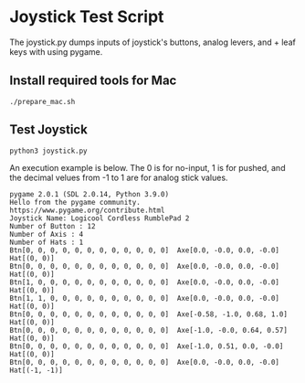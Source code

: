 # Joystick Test Script

The joystick.py dumps inputs of joystick's buttons, analog levers, and + leaf keys with using pygame.

## Install required tools for Mac

    ./prepare_mac.sh

## Test Joystick

    python3 joystick.py

An execution example is below. The 0 is for no-input, 1 is for pushed, and the decimal velues from -1 to 1 are for analog stick values.

    pygame 2.0.1 (SDL 2.0.14, Python 3.9.0)
    Hello from the pygame community. https://www.pygame.org/contribute.html
    Joystick Name: Logicool Cordless RumblePad 2
    Number of Button : 12
    Number of Axis : 4
    Number of Hats : 1
    Btn[0, 0, 0, 0, 0, 0, 0, 0, 0, 0, 0, 0]  Axe[0.0, -0.0, 0.0, -0.0]  Hat[(0, 0)]
    Btn[0, 0, 0, 0, 0, 0, 0, 0, 0, 0, 0, 0]  Axe[0.0, -0.0, 0.0, -0.0]  Hat[(0, 0)]
    Btn[1, 0, 0, 0, 0, 0, 0, 0, 0, 0, 0, 0]  Axe[0.0, -0.0, 0.0, -0.0]  Hat[(0, 0)]
    Btn[1, 1, 0, 0, 0, 0, 0, 0, 0, 0, 0, 0]  Axe[0.0, -0.0, 0.0, -0.0]  Hat[(0, 0)]
    Btn[0, 0, 0, 0, 0, 0, 0, 0, 0, 0, 0, 0]  Axe[-0.58, -1.0, 0.68, 1.0]  Hat[(0, 0)]
    Btn[0, 0, 0, 0, 0, 0, 0, 0, 0, 0, 0, 0]  Axe[-1.0, -0.0, 0.64, 0.57]  Hat[(0, 0)]
    Btn[0, 0, 0, 0, 0, 0, 0, 0, 0, 0, 0, 0]  Axe[-1.0, 0.51, 0.0, -0.0]  Hat[(0, 0)]
    Btn[0, 0, 0, 0, 0, 0, 0, 0, 0, 0, 0, 0]  Axe[0.0, -0.0, 0.0, -0.0]  Hat[(-1, -1)]

